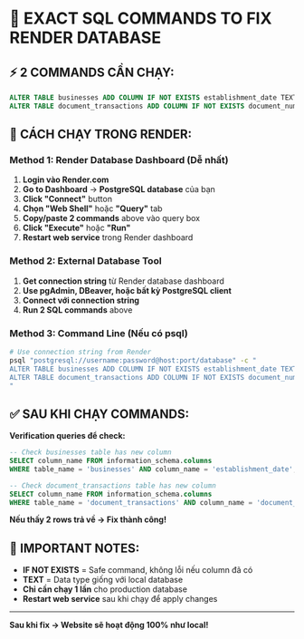 # 🔧 EXACT SQL COMMANDS TO FIX RENDER DATABASE

## ⚡ 2 COMMANDS CẦN CHẠY:

```sql
ALTER TABLE businesses ADD COLUMN IF NOT EXISTS establishment_date TEXT;
ALTER TABLE document_transactions ADD COLUMN IF NOT EXISTS document_number TEXT;
```

## 🎯 CÁCH CHẠY TRONG RENDER:

### Method 1: Render Database Dashboard (Dễ nhất)
1. **Login vào Render.com**
2. **Go to Dashboard** → **PostgreSQL database** của bạn
3. **Click "Connect"** button
4. **Chọn "Web Shell"** hoặc **"Query"** tab
5. **Copy/paste 2 commands** above vào query box
6. **Click "Execute"** hoặc **"Run"**
7. **Restart web service** trong Render dashboard

### Method 2: External Database Tool
1. **Get connection string** từ Render database dashboard
2. **Use pgAdmin, DBeaver, hoặc bất kỳ PostgreSQL client**
3. **Connect với connection string**
4. **Run 2 SQL commands** above

### Method 3: Command Line (Nếu có psql)
```bash
# Use connection string from Render
psql "postgresql://username:password@host:port/database" -c "
ALTER TABLE businesses ADD COLUMN IF NOT EXISTS establishment_date TEXT;
ALTER TABLE document_transactions ADD COLUMN IF NOT EXISTS document_number TEXT;
"
```

## ✅ SAU KHI CHẠY COMMANDS:

**Verification queries để check:**
```sql
-- Check businesses table has new column
SELECT column_name FROM information_schema.columns 
WHERE table_name = 'businesses' AND column_name = 'establishment_date';

-- Check document_transactions table has new column  
SELECT column_name FROM information_schema.columns 
WHERE table_name = 'document_transactions' AND column_name = 'document_number';
```

**Nếu thấy 2 rows trả về → Fix thành công!**

## 🚨 IMPORTANT NOTES:

- **IF NOT EXISTS** = Safe command, không lỗi nếu column đã có
- **TEXT** = Data type giống với local database
- **Chỉ cần chạy 1 lần** cho production database
- **Restart web service** sau khi chạy để apply changes

---

**Sau khi fix → Website sẽ hoạt động 100% như local!**